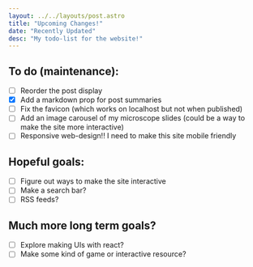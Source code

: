 ```yaml
---
layout: ../../layouts/post.astro
title: "Upcoming Changes!"
date: "Recently Updated"
desc: "My todo-list for the website!"
---
```


## To do (maintenance):
- [ ] Reorder the post display
- [X] Add a markdown prop for post summaries
- [ ] Fix the favicon (which works on localhost but not when published)
- [ ] Add an image carousel of my microscope slides (could be a way to make the site more interactive)
- [ ] Responsive web-design!! I need to make this site mobile friendly

## Hopeful goals:
- [ ] Figure out ways to make the site interactive
- [ ] Make a search bar?
- [ ] RSS feeds?

## Much more long term goals?
- [ ] Explore making UIs with react? 
- [ ] Make some kind of game or interactive resource?